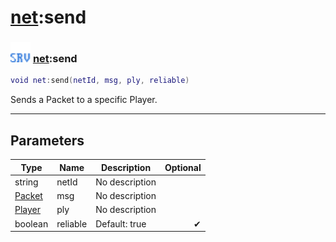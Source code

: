 # [net](../net/README.md):send

### <img src="../../.gitbook/assets/server.png" width="32" height="32" /> [net](../net/README.md):send

```lua
void net:send(netId, msg, ply, reliable)
```

Sends a Packet to a specific Player.<br>

-----------------
## Parameters

| Type   | Name | Description | Optional |
| ------ | ---- | ----------- | -------: |
| string | netId | No description |  |
| [Packet](../packet/README.md) | msg | No description |  |
| [Player](../player/README.md) | ply | No description |  |
| boolean | reliable | Default: true | ✔ |
